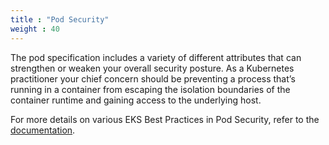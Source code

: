 ```yaml
---
title : "Pod Security"
weight : 40
---
```



The pod specification includes a variety of different attributes that can strengthen or weaken your overall security posture. As a Kubernetes practitioner your chief concern should be preventing a process that’s running in a container from escaping the isolation boundaries of the container runtime and gaining access to the underlying host.

For more details on various EKS Best Practices in Pod Security, refer to the [documentation](https://aws.github.io/aws-eks-best-practices/security/docs/pods/).
